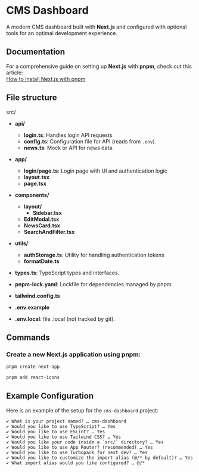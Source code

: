 # CMS Dashboard

A modern CMS dashboard built with **Next.js** and configured with optional tools for an optimal development experience.

## Documentation

For a comprehensive guide on setting up **Next.js** with **pnpm**, check out this article:  
[How to Install Next.js with pnpm](https://medium.com/frontendweb/how-to-install-nextjs-with-pnpm-a958f1b3e9ad)


## File structure
src/
- **api/**  
  - **login.ts**: Handles login API requests
  - **config.ts**: Configuration file for API (reads from `.env`).  
  - **news.ts**: Mock or API for news data.  

- **app/**  
  - **login/page.ts**: Login page with UI and authentication logic
  - **layout.tsx**
  - **page.tsx**

- **components/**  
  - **layout/**  
    - **Sidebar.tsx**
  - **EditModal.tsx**
  - **NewsCard.tsx**
  - **SearchAndFilter.tsx**

- **utils/**  
  - **authStorage.ts**: Utility for handling authentication tokens
  - **formatDate.ts**

- **types.ts**: TypeScript types and interfaces.  
- **pnpm-lock.yaml**: Lockfile for dependencies managed by pnpm.  
- **tailwind.config.ts**
- **.env.example**  
- **.env.local**: file .local (not tracked by git).  


## Commands

### Create a new Next.js application using pnpm:
```bash
pnpm create next-app

pnpm add react-icons
```

## Example Configuration

Here is an example of the setup for the `cms-dashboard` project:

```plaintext
✔ What is your project named? … cms-dashboard
✔ Would you like to use TypeScript? … Yes
✔ Would you like to use ESLint? … Yes
✔ Would you like to use Tailwind CSS? … Yes
✔ Would you like your code inside a `src/` directory? … Yes
✔ Would you like to use App Router? (recommended) … Yes
✔ Would you like to use Turbopack for next dev? … Yes
✔ Would you like to customize the import alias (@/* by default)? … Yes
✔ What import alias would you like configured? … @/*
```
